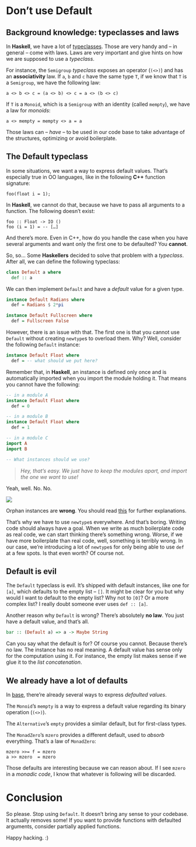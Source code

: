 # Don’t use Default

## Background knowledge: typeclasses and laws

In **Haskell**, we have a lot of
[typeclasses](https://en.wikipedia.org/wiki/Type_class). Those are very handy
and – in general – come with laws. Laws are very important and give hints on how
we are supposed to use a *typeclass*.

For instance, the `Semigroup` *typeclass* exposes an operator (`(<>)`) and has
an **associativity** law. If `a`, `b` and `c` have the same type `T`, if we know
that `T` is a `Semigroup`, we have the following law:

    a <> b <> c = (a <> b) <> c = a <> (b <> c)

If `T` is a `Monoid`, which is a `Semigroup` with an identity (called `mempty`),
we have a law for *monoids*:

    a <> mempty = mempty <> a = a

Those laws can – *have* – to be used in our code base to take advantage of the
structures, optimizing or avoid boilerplate.

## The Default typeclass

In some situations, we want a way to express default values. That’s especially
true in OO languages, like in the following **C++** function signature:

    foo(float i = 1);

In **Haskell**, we cannot do that, because we have to pass all arguments to a
function. The following doesn’t exist:

    foo :: Float -> IO ()
    foo (i = 1) = -- […]

And there’s more. Even in C++, how do you handle the case when you have several
arguments and want only the first one to be defaulted? You **cannot**.

So, so… Some **Haskellers** decided to solve that problem with a *typeclass*.
After all, we can define the following typeclass:

```haskell
class Default a where
  def :: a
```

We can then implement `Default` and have a *default* value for a given type.

```haskell
instance Default Radians where
  def = Radians $ 2*pi

instance Default Fullscreen where
  def = Fullscreen False
```

However, there is an issue with that. The first one is that you cannot use
`Default` without creating `newtype`s to overload them. Why? Well, consider the
following `Default` instance:

```haskell
instance Default Float where
  def = -- what should we put here?
```

Remember that, in **Haskell**, an instance is defined only once and is
automatically imported when you import the module holding it. That means you
cannot have the following:

```haskell
-- in a module A
instance Default Float where
  def = 0

-- in a module B
instance Default Float where
  def = 1

-- in a module C
import A
import B

-- What instances should we use?
```

> *Hey, that’s easy. We just have to keep the modules apart, and import the one
we want to use!*

Yeah, well. No. No.

![](http://phaazon.net/pub/god_please_no.gif)

Orphan instances are **wrong**. You should read
[this](https://wiki.haskell.org/Multiple_instances) for further explanations.

That’s why we have to use `newtype`s everywhere. And that’s boring. Writing code
should always have a goal. When we write as much boilerplate code as real code,
we can start thinking there’s something wrong. Worse, if we have more
boilerplate than real code, well, something is terribly wrong. In our case,
we’re introducing a lot of `newtype`s for only being able to use `def` at a few
spots. Is that even worth? Of course not.

## Default is evil

The `Default` typeclass is evil. It’s shipped with default instances, like one
for `[a]`, which defaults to the empty list – `[]`. It might be clear for you
but why would I want to default to the empty list? Why not to `[0]`? Or a more
complex list? I really doubt someone ever uses `def :: [a]`.

Another reason why `Default` is wrong? There’s absolutely **no law**. You just
have a default value, and that’s all.

```haskell
bar :: (Default a) => a -> Maybe String
```

Can you say what the default is for? Of course you cannot. Because there’s no
law. The instance has no real meaning. A default value has sense only for the
computation using it. For instance, the empty list makes sense if we glue it to
the *list concatenation*.

## We already have a lot of defaults

In [base](https://hackage.haskell.org/package/base), there’re already several
ways to express *defaulted values*.

The `Monoid`’s `mempty` is a way to express a default value regarding its
binary operation (`(<>)`).

The `Alternative`’s `empty` provides a similar default, but for first-class
types.

The `MonadZero`’s `mzero` provides a different default, used to *absorb*
everything. That’s a law of `MonadZero`:

    mzero >>= f = mzero
    a >> mzero  = mzero

Those defaults are interesting because we can reason about. If I see `mzero` in
a *monadic code*, I know that whatever is following will be discarded.

# Conclusion

So please. Stop using `Default`. It doesn’t bring any sense to your codebase. It
actually removes some! If you want to provide functions with defaulted
arguments, consider partially applied functions.

Happy hacking. :)
